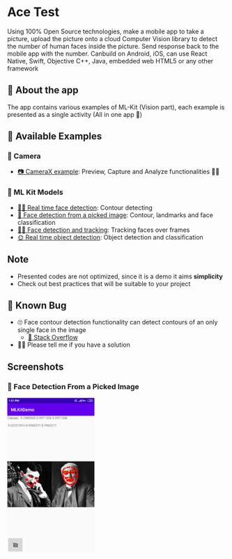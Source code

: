 # Ace Test
Using 100% Open Source technologies, make a mobile app to take a picture, upload the
picture onto a cloud Computer Vision library to detect the number of human faces inside the
picture. Send response back to the mobile app with the number. Canbuild on Android, iOS,
can use React Native, Swift, Objective C++, Java, embedded web HTML5 or any other
framework


## 📱 About the app
The app contains various examples of ML-Kit (Vision part), each example is presented as a single activity (All in one app 🤭)

## 💫 Available Examples

### 📸 Camera
- [📷 CameraX example](app/src/main/java/com/asmaamir/mlkitdemo/CameraX): Preview, Capture and Analyze functionalities 🤹‍♀️ 

### 💼 ML Kit Models
- [👩‍🚀 Real time face detection](app/src/main/java/com/asmaamir/mlkitdemo/RealTimeFaceDetection): Contour detecting 
- [🎴 Face detection from a picked image](app/src/main/java/com/asmaamir/mlkitdemo/CaptureFaceDetection): Contour, landmarks and face classification
- [🕵️‍♀️ Face detection and tracking](app/src/main/java/com/asmaamir/mlkitdemo/FaceTracking): Tracking faces over frames
- [🌞 Real time object detection](app/src/main/java/com/asmaamir/mlkitdemo/RealTimeObjectDetection): Object detection and classification


## Note
-  Presented codes are not optimized, since it is a demo it aims **simplicity**
-  Check out best practices that will be suitable to your project

## 🐞 Known Bug
- 🙄 Face contour detection functionality can detect contours of an only single face in the image 
  - [👀 Stack Overflow](https://stackoverflow.com/q/57203678)
- 👩‍💻 Please tell me if you have a solution

## Screenshots


### 🎴 Face Detection From a Picked Image
<div float="left">
	<img src="./res/pick_face_detection.png" width="200" />
</div>

